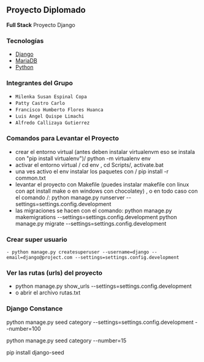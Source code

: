 ## Proyecto Diplomado

**Full Stack** Proyecto Django
### Tecnologías

  * [Django](https://www.djangoproject.com/)
  * [MariaDB](https://mariadb.org/)
  * [Python](https://www.python.org/)

### Integrantes del Grupo

  - `Milenka Susan Espinal Copa`
  - `Patty Castro Carlo`
  - `Francisco Humberto Flores Huanca`
  - `Luis Angel Quispe Limachi`
  - `Alfredo Callizaya Gutierrez`


### Comandos para Levantar el Proyecto

  - crear el entorno virtual (antes deben instalar virtualenvm eso se instala con "pip install virtualenv")/ python -m virtualenv env   
  - activar el entorno virtual / cd env , cd Scripts/, activate.bat
  - una ves activo el env instalar los paquetes con / pip install -r common.txt
  - levantar el proyecto con Makefile (puedes instalar makefile con linux con apt install make o en windows con chocolatey) , o en todo caso con el comando /: python manage.py runserver --settings=settings.config.development
  - las migraciones se hacen con el comando: 	python manage.py makemigrations --settings=settings.config.development
    python manage.py migrate --settings=settings.config.development

### Crear super usuario

	- python manage.py createsuperuser --username=django --email=django@project.com --settings=settings.config.development

### Ver las rutas (urls) del proyecto

  - python manage.py show_urls --settings=settings.config.development
  - o abrir el archivo rutas.txt

### Django Constance

python manage.py seed category --settings=settings.config.development --number=100 

python manage.py seed category --number=15

pip install django-seed